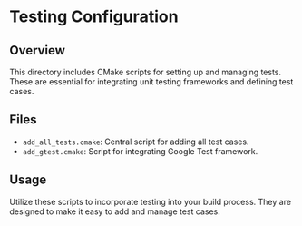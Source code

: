 # Testing Configuration

## Overview
This directory includes CMake scripts for setting up and managing tests. These are essential for integrating unit testing frameworks and defining test cases.

## Files
- `add_all_tests.cmake`: Central script for adding all test cases.
- `add_gtest.cmake`: Script for integrating Google Test framework.

## Usage
Utilize these scripts to incorporate testing into your build process. They are designed to make it easy to add and manage test cases.

